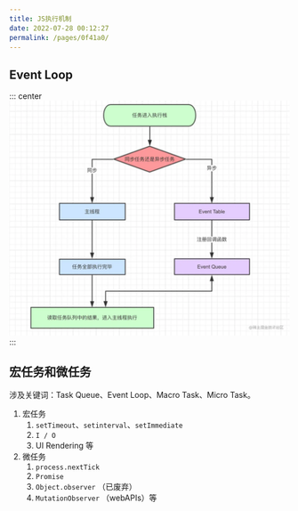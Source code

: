 ```yaml
---
title: JS执行机制
date: 2022-07-28 00:12:27
permalink: /pages/0f41a0/
---
```



## Event Loop
::: center
![img](/imgs/eventloop.png)
:::


## 宏任务和微任务
涉及关键词：Task Queue、Event Loop、Macro Task、Micro Task。

1. 宏任务 
   1. `setTimeout`、`setinterval`、`setImmediate` 
   2. `I / O`
   3. UI Rendering 等 
2. 微任务 
   1. `process.nextTick`
   2. `Promise` 
   3. `Object.observer` （已废弃）
   4. `MutationObserver` （webAPIs）等












